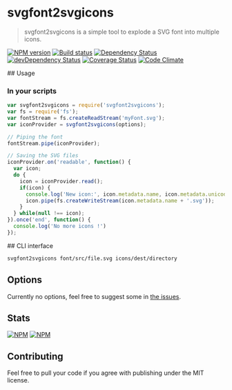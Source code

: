 # svgfont2svgicons
> svgfont2svgicons is a simple tool to explode a SVG font into multiple icons.

[![NPM version](https://badge.fury.io/js/svgfont2svgicons.png)](https://npmjs.org/package/svgfont2svgicons) [![Build status](https://secure.travis-ci.org/nfroidure/svgfont2svgicons.png)](https://travis-ci.org/nfroidure/svgfont2svgicons) [![Dependency Status](https://david-dm.org/nfroidure/svgfont2svgicons.png)](https://david-dm.org/nfroidure/svgfont2svgicons) [![devDependency Status](https://david-dm.org/nfroidure/svgfont2svgicons/dev-status.png)](https://david-dm.org/nfroidure/svgfont2svgicons#info=devDependencies) [![Coverage Status](https://coveralls.io/repos/nfroidure/svgfont2svgicons/badge.png?branch=master)](https://coveralls.io/r/nfroidure/svgfont2svgicons?branch=master) [![Code Climate](https://codeclimate.com/github/nfroidure/svgfont2svgicons.png)](https://codeclimate.com/github/nfroidure/svgfont2svgicons)

## Usage

### In your scripts
```js
var svgfont2svgicons = require('svgfont2svgicons');
var fs = require('fs');
var fontStream = fs.createReadStream('myFont.svg');
var iconProvider = svgfont2svgicons(options);

// Piping the font
fontStream.pipe(iconProvider);

// Saving the SVG files
iconProvider.on('readable', function() {
  var icon;
  do {
    icon = iconProvider.read();
    if(icon) {
      console.log('New icon:', icon.metadata.name, icon.metadata.unicode);
      icon.pipe(fs.createWriteStream(icon.metadata.name + '.svg'));
    }
  } while(null !== icon);
}).once('end', function() {
  console.log('No more icons !')
});
```

## CLI interface
```sh
svgfont2svgicons font/src/file.svg icons/dest/directory
```

## Options

Currently no options, feel free to suggest some in
 [the issues](https://github.com/nfroidure/svgfont2svgicons/issues).

## Stats

[![NPM](https://nodei.co/npm/svgfont2svgicons.png?downloads=true&stars=true)](https://nodei.co/npm/svgicon2svgfont/)
[![NPM](https://nodei.co/npm-dl/svgfont2svgicons.png)](https://nodei.co/npm/svgicon2svgfont/)

## Contributing
Feel free to pull your code if you agree with publishing under the MIT license.


